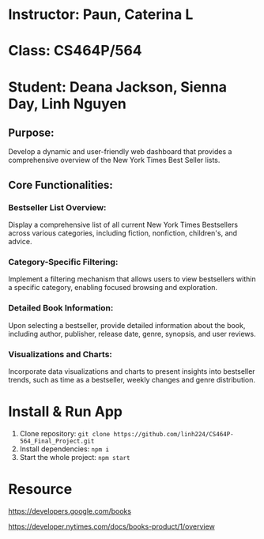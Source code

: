 # Instructor: Paun, Caterina L

# Class: CS464P/564

# Student: Deana Jackson, Sienna Day, Linh Nguyen

<h2>Purpose:</h2>
Develop a dynamic and user-friendly web dashboard that provides a comprehensive overview of the New York Times Best Seller lists.
<h2>Core Functionalities:</h2>
<h3>Bestseller List Overview:</h3>
<p>Display a comprehensive list of all current New York Times Bestsellers across various categories, including fiction, nonfiction, children's, and advice.</p>
<h3>Category-Specific Filtering:</h3>
<p>Implement a filtering mechanism that allows users to view bestsellers within a specific category, enabling focused browsing and exploration.</p>
<h3>Detailed Book Information:</h3>
<p>Upon selecting a bestseller, provide detailed information about the book, including author, publisher, release date, genre, synopsis, and user reviews.</p>
<h3>Visualizations and Charts:</h3>
<p>Incorporate data visualizations and charts to present insights into bestseller trends, such as time as a bestseller, weekly changes and genre distribution.</p>

# Install & Run App

1. Clone repository: `git clone https://github.com/linh224/CS464P-564_Final_Project.git`
2. Install dependencies: `npm i`
3. Start the whole project: `npm start`

# Resource

https://developers.google.com/books

https://developer.nytimes.com/docs/books-product/1/overview
